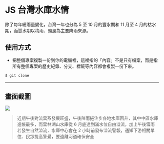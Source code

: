 # JS 台灣水庫水情

除了每年總雨量變化，台灣一年也分為 5 至 10 月的豐水期和 11 月至 4 月的枯水期，而豐水期以梅雨、颱風為主要降雨來源。

## 使用方式
- 把整個專案複製一份到你的電腦裡，這裡指的「內容」不是只有檔案，而是指所有整個專案的歷史紀錄、分支、標籤等內容都會複製一份下來。
```sh
$ git clone
```

----

## 畫面截圖
![](https://i.imgur.com/3mYHWoK.png)
> 近期午後對流雲系發展旺盛，午後陣雨挹注步各地水庫回升，其中中區水庫進帳最多，而雲林湖山水庫從 6 月底達到滿水位自由溢流，加上午後雷雨若發生自然溢流，水庫中心會在 2 小時前發布溢流警報，通知下游相關單位、民眾提高警覺，要遠離河道確保安全
